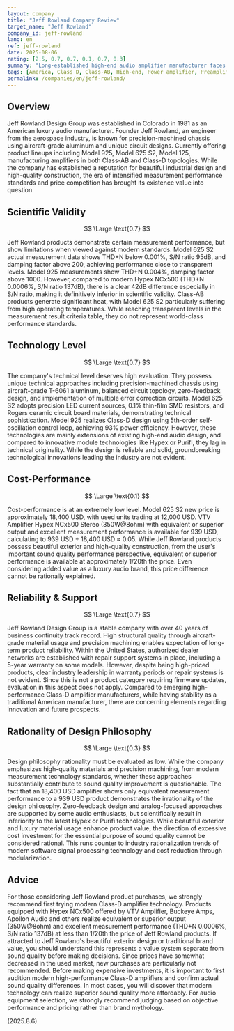 ```yaml
---
layout: company
title: "Jeff Rowland Company Review"
target_name: "Jeff Rowland"
company_id: jeff-rowland
lang: en
ref: jeff-rowland
date: 2025-08-06
rating: [2.5, 0.7, 0.7, 0.1, 0.7, 0.3]
summary: "Long-established high-end audio amplifier manufacturer faces harsh evaluation from modern measurement performance standards and price competitiveness perspectives"
tags: [America, Class D, Class-AB, High-end, Power amplifier, Preamplifier]
permalink: /companies/en/jeff-rowland/
---
```

## Overview

Jeff Rowland Design Group was established in Colorado in 1981 as an American luxury audio manufacturer. Founder Jeff Rowland, an engineer from the aerospace industry, is known for precision-machined chassis using aircraft-grade aluminum and unique circuit designs. Currently offering product lineups including Model 925, Model 625 S2, Model 125, manufacturing amplifiers in both Class-AB and Class-D topologies. While the company has established a reputation for beautiful industrial design and high-quality construction, the era of intensified measurement performance standards and price competition has brought its existence value into question.

## Scientific Validity

$$ \Large \text{0.7} $$

Jeff Rowland products demonstrate certain measurement performance, but show limitations when viewed against modern standards. Model 625 S2 actual measurement data shows THD+N below 0.001%, S/N ratio 95dB, and damping factor above 200, achieving performance close to transparent levels. Model 925 measurements show THD+N 0.004%, damping factor above 1000. However, compared to modern Hypex NCx500 (THD+N 0.0006%, S/N ratio 137dB), there is a clear 42dB difference especially in S/N ratio, making it definitively inferior in scientific validity. Class-AB products generate significant heat, with Model 625 S2 particularly suffering from high operating temperatures. While reaching transparent levels in the measurement result criteria table, they do not represent world-class performance standards.

## Technology Level

$$ \Large \text{0.7} $$

The company's technical level deserves high evaluation. They possess unique technical approaches including precision-machined chassis using aircraft-grade T-6061 aluminum, balanced circuit topology, zero-feedback design, and implementation of multiple error correction circuits. Model 625 S2 adopts precision LED current sources, 0.1% thin-film SMD resistors, and Rogers ceramic circuit board materials, demonstrating technical sophistication. Model 925 realizes Class-D design using 5th-order self-oscillation control loop, achieving 93% power efficiency. However, these technologies are mainly extensions of existing high-end audio design, and compared to innovative module technologies like Hypex or Purifi, they lag in technical originality. While the design is reliable and solid, groundbreaking technological innovations leading the industry are not evident.

## Cost-Performance

$$ \Large \text{0.1} $$

Cost-performance is at an extremely low level. Model 625 S2 new price is approximately 18,400 USD, with used units trading at 12,000 USD. VTV Amplifier Hypex NCx500 Stereo (350W@8ohm) with equivalent or superior output and excellent measurement performance is available for 939 USD, calculating to 939 USD ÷ 18,400 USD ≈ 0.05. While Jeff Rowland products possess beautiful exterior and high-quality construction, from the user's important sound quality performance perspective, equivalent or superior performance is available at approximately 1/20th the price. Even considering added value as a luxury audio brand, this price difference cannot be rationally explained.

## Reliability & Support

$$ \Large \text{0.7} $$

Jeff Rowland Design Group is a stable company with over 40 years of business continuity track record. High structural quality through aircraft-grade material usage and precision machining enables expectation of long-term product reliability. Within the United States, authorized dealer networks are established with repair support systems in place, including a 5-year warranty on some models. However, despite being high-priced products, clear industry leadership in warranty periods or repair systems is not evident. Since this is not a product category requiring firmware updates, evaluation in this aspect does not apply. Compared to emerging high-performance Class-D amplifier manufacturers, while having stability as a traditional American manufacturer, there are concerning elements regarding innovation and future prospects.

## Rationality of Design Philosophy

$$ \Large \text{0.3} $$

Design philosophy rationality must be evaluated as low. While the company emphasizes high-quality materials and precision machining, from modern measurement technology standards, whether these approaches substantially contribute to sound quality improvement is questionable. The fact that an 18,400 USD amplifier shows only equivalent measurement performance to a 939 USD product demonstrates the irrationality of the design philosophy. Zero-feedback design and analog-focused approaches are supported by some audio enthusiasts, but scientifically result in inferiority to the latest Hypex or Purifi technologies. While beautiful exterior and luxury material usage enhance product value, the direction of excessive cost investment for the essential purpose of sound quality cannot be considered rational. This runs counter to industry rationalization trends of modern software signal processing technology and cost reduction through modularization.

## Advice

For those considering Jeff Rowland product purchases, we strongly recommend first trying modern Class-D amplifier technology. Products equipped with Hypex NCx500 offered by VTV Amplifier, Buckeye Amps, Apollon Audio and others realize equivalent or superior output (350W@8ohm) and excellent measurement performance (THD+N 0.0006%, S/N ratio 137dB) at less than 1/20th the price of Jeff Rowland products. If attracted to Jeff Rowland's beautiful exterior design or traditional brand value, you should understand this represents a value system separate from sound quality before making decisions. Since prices have somewhat decreased in the used market, new purchases are particularly not recommended. Before making expensive investments, it is important to first audition modern high-performance Class-D amplifiers and confirm actual sound quality differences. In most cases, you will discover that modern technology can realize superior sound quality more affordably. For audio equipment selection, we strongly recommend judging based on objective performance and pricing rather than brand mythology.

(2025.8.6)
